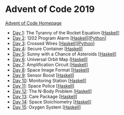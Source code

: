 # Advent of Code 2019

[Advent of Code Homepage](https://adventofcode.com/)

- [Day 1](https://adventofcode.com/2019/day/1): The Tyranny of the Rocket Equation [[Haskell](Haskell/Day01.hs)]
- [Day 2](https://adventofcode.com/2019/day/2): 1202 Program Alarm [[Haskell](Haskell/Day02.hs)][[Python](Python/day02.py)]
- [Day 3](https://adventofcode.com/2019/day/3): Crossed Wires [[Haskell](Haskell/Day03.hs)][[Python](Python/day03.py)]
- [Day 4](https://adventofcode.com/2019/day/4): Secure Container [[Haskell](Haskell/Day04.hs)]
- [Day 5](https://adventofcode.com/2019/day/5): Sunny with a Chance of Asteroids [[Haskell](Haskell/Day05.hs)]
- [Day 6](https://adventofcode.com/2019/day/6): Universal Orbit Map [[Haskell](Haskell/Day06.hs)]
- [Day 7](https://adventofcode.com/2019/day/7): Amplification Circuit [[Haskell](Haskell/Day07.hs)]
- [Day 8](https://adventofcode.com/2019/day/8): Space Image Format [[Haskell](Haskell/Day08.hs)]
- [Day 9](https://adventofcode.com/2019/day/9): Sensor Boost [[Haskell](Haskell/Day09.hs)]
- [Day 10](https://adventofcode.com/2019/day/10): Monitoring Station [[Haskell](Haskell/Day10.hs)]
- [Day 11](https://adventofcode.com/2019/day/11): Space Police [[Haskell](Haskell/Day11.hs)]
- [Day 12](https://adventofcode.com/2019/day/12): The N-Body Problem [[Haskell](Haskell/Day12.hs)]
- [Day 13](https://adventofcode.com/2019/day/13): Care Package [[Haskell](Haskell/Day13.hs)]
- [Day 14](https://adventofcode.com/2019/day/14): Space Stoichiometry [[Haskell](Haskell/Day14.hs)]
- [Day 15](https://adventofcode.com/2019/day/15): Oxygen System [[Haskell](Haskell/Day15.hs)]
